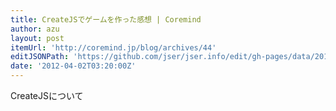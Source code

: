 ```yaml
---
title: CreateJSでゲームを作った感想 | Coremind
author: azu
layout: post
itemUrl: 'http://coremind.jp/blog/archives/44'
editJSONPath: 'https://github.com/jser/jser.info/edit/gh-pages/data/2012/04/index.json'
date: '2012-04-02T03:20:00Z'
---
```

CreateJSについて
